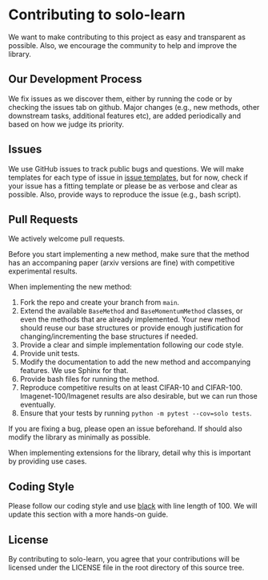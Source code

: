 # Contributing to solo-learn
We want to make contributing to this project as easy and transparent as possible. Also, we encourage the community to help and improve the library.

## Our Development Process
We fix issues as we discover them, either by running the code or by checking the issues tab on github. Major changes (e.g., new methods, other downstream tasks, additional features etc), are added periodically and based on how we judge its priority.

## Issues
We use GitHub issues to track public bugs and questions. We will make templates for each type of issue in [issue templates](https://github.com/vturrisi/solo-learn/issues/new/choose), but for now, check if your issue has a fitting template or please be as verbose and clear as possible. Also, provide ways to reproduce the issue (e.g., bash script).


## Pull Requests
We actively welcome pull requests.

Before you start implementing a new method, make sure that the method has an accompaning paper (arxiv versions are fine) with competitive experimental results.

When implementing the new method:
1. Fork the repo and create your branch from `main`.
2. Extend the available `BaseMethod` and `BaseMomentumMethod` classes, or even the methods that are already implemented. Your new method should reuse our base structures or provide enough justification for changing/incrementing the base structures if needed.
3. Provide a clear and simple implementation following our code style.
4. Provide unit tests.
5. Modify the documentation to add the new method and accompanying features. We use Sphinx for that.
6. Provide bash files for running the method.
7. Reproduce competitive results on at least CIFAR-10 and CIFAR-100. Imagenet-100/Imagenet results are also desirable, but we can run those eventually.
8. Ensure that your tests by running `python -m pytest --cov=solo tests`.

If you are fixing a bug, please open an issue beforehand. If should also modify the library as minimally as possible.

When implementing extensions for the library, detail why this is important by providing use cases.

## Coding Style

Please follow our coding style and use [black](https://github.com/psf/black) with line length of 100. We will update this section with a more hands-on guide.

## License
By contributing to solo-learn, you agree that your contributions will be licensed under the LICENSE file in the root directory of this source tree.

